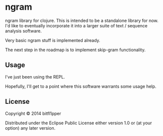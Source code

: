 # ngram

ngram library for clojure. This is intended to be a standalone library for now. I'd like to eventually incorporate it into a larger suite of text / sequence analysis software.

Very basic ngram stuff is implemented already.

The next step in the roadmap is to implement skip-gram functionality.

## Usage

I've just been using the REPL.

Hopefully, I'll get to a point where this software warrants some usage help.

## License

Copyright © 2014 bitfl1pper

Distributed under the Eclipse Public License either version 1.0 or (at
your option) any later version.
